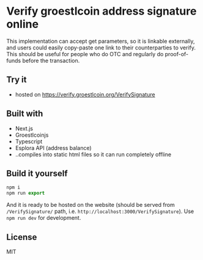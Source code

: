 Verify groestlcoin address signature online
=======================================

This implementation can accept get parameters, so it is linkable externally, and users could easily copy-paste one link to their counterparties to verify.
This should be useful for people who do OTC and regularly do proof-of-funds before the transaction.

Try it
------

* hosted on https://verify.groestlcoin.org/VerifySignature

Built with
----------

* Next.js
* Groestlcoinjs
* Typescript
* Esplora API (address balance)
* ..compiles into static html files so it can run completely offline


Build it yourself
-----------------

```js
npm i
npm run export
```

And it is ready to be hosted on the website (should be served from `/VerifySignature/` path, i.e. `http://localhost:3000/VerifySignature`).
Use `npm run dev` for development.

License
-------

MIT
